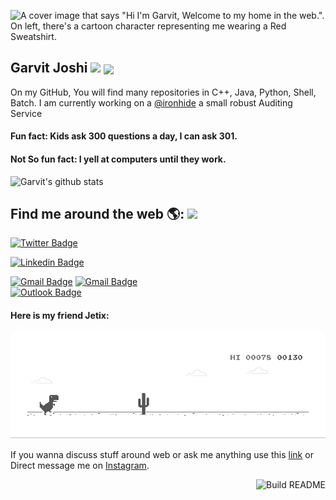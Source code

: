 
![A cover image that says "Hi I'm Garvit, Welcome to my home in the web.". On left, there's a cartoon character representing me wearing a Red Sweatshirt.](https://res.cloudinary.com/garvitjoshi9/image/upload/v1594837289/Git-Hub/Updated-Github-PixTeller_dexggl.png)
## Garvit Joshi <img src="https://res.cloudinary.com/garvitjoshi9/image/upload/v1594837871/Git-Hub/hehim_p4sel7.svg" > <img align="center" src="https://media.giphy.com/media/1fhj2FW0661V3Nb2Me/giphy.gif" width="50">

On my GitHub, You will find many repositories in C++, Java, Python, Shell, Batch. I am currently working on a [@ironhide](https://github.com/garvit-joshi/ironhide) a small robust Auditing Service

#### Fun fact: Kids ask 300 questions a day, I can ask 301. <br>
#### Not So fun fact: I yell at computers until they work.

![Garvit's github stats](https://github-readme-stats.vercel.app/api?username=garvit-joshi&show_icons=true&title_color=fff&icon_color=79ff96&text_color=9f9f9f&bg_color=151516)

## Find me around the web 🌎: <img src="https://emojis.slackmojis.com/emojis/images/1531849430/4246/blob-sunglasses.gif?1531849430" width="30"/>

[![Twitter Badge](https://img.shields.io/badge/-@garvit__joshi-1ca0f1?style=flat-square&labelColor=1ca0f1&logo=twitter&logoColor=white&link=https://twitter.com/garvit__joshi)](https://twitter.com/garvit__joshi) 

[![Linkedin Badge](https://img.shields.io/badge/-Garvit__Joshi-blue?style=flat-square&logo=Linkedin&logoColor=white&link=https://www.linkedin.com/in/garvit--joshi/)](https://www.linkedin.com/in/garvit--joshi/) 

[![Gmail Badge](https://img.shields.io/badge/-garvitjoshi9@gmail.com-c14438?style=flat-square&logo=Gmail&logoColor=white&link=mailto:garvitjoshi9@gmail.com)](mailto:garvitjoshi9@gmail.com)
[![Gmail Badge](https://img.shields.io/badge/-garvitjoshi009@gmail.com-c14438?style=flat-square&logo=Gmail&logoColor=white&link=mailto:garvitjoshi009@gmail.com)](mailto:garvitjoshi009@gmail.com)          
[![Outlook Badge](https://img.shields.io/badge/-garvit.11808472@lpu.in-blue?style=flat-square&logo=microsoft-outlook&logoColor=white&link=mailto:garvit.11808472@lpu.in)](mailto:garvit.11808472@lpu.in)


#### Here is my friend Jetix:
![Jetix-My Trex friend](https://raw.githubusercontent.com/garvit-joshi/garvit-joshi/master/dino.gif)

 If you wanna discuss stuff around web or ask me anything use this [link](https://github.com/garvit-joshi/garvit-joshi/issues/new) or Direct message me on [Instagram](https://www.instagram.com/garvit_._/).

<a href="https://github.com/garvit-joshi"><img src="https://github.com/simonw/simonw/workflows/Build%20README/badge.svg" align="right" alt="Build README">
